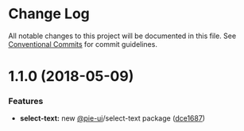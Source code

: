# Change Log

All notable changes to this project will be documented in this file.
See [Conventional Commits](https://conventionalcommits.org) for commit guidelines.

<a name="1.1.0"></a>
# 1.1.0 (2018-05-09)


### Features

* **select-text:** new [@pie-ui](https://github.com/pie-ui)/select-text package ([dce1687](https://github.com/pie-framework/pie-ui/commit/dce1687))
